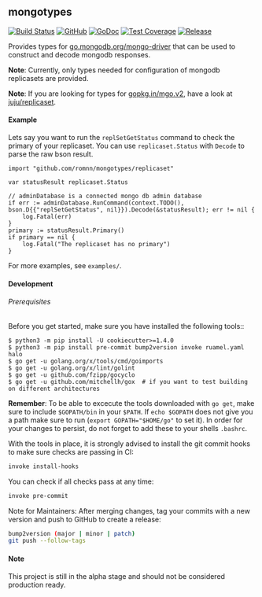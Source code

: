 ## mongotypes

[![Build Status](https://github.com/romnn/mongotypes/workflows/test/badge.svg)](https://github.com/romnn/mongotypes/actions)
[![GitHub](https://img.shields.io/github/license/romnn/mongotypes)](https://github.com/romnn/mongotypes)
[![GoDoc](https://godoc.org/github.com/romnn/mongotypes?status.svg)](https://godoc.org/github.com/romnn/mongotypes)  [![Test Coverage](https://codecov.io/gh/romnn/mongotypes/branch/master/graph/badge.svg)](https://codecov.io/gh/romnn/mongotypes)
[![Release](https://img.shields.io/github/release/romnn/mongotypes)](https://github.com/romnn/mongotypes/releases/latest)

Provides types for [go.mongodb.org/mongo-driver](https://github.com/mongodb/mongo-go-driver) that can be used to construct and decode mongodb responses.

**Note**: Currently, only types needed for configuration of mongodb replicasets are provided.

**Note**: If you are looking for types for [gopkg.in/mgo.v2](https://github.com/go-mgo/mgo), have a look at [juju/replicaset](https://github.com/juju/replicaset).

#### Example

Lets say you want to run the `replSetGetStatus` command to check the primary of your replicaset. You can use `replicaset.Status` with `Decode` to parse the raw bson result.

```golang
import "github.com/romnn/mongotypes/replicaset"

var statusResult replicaset.Status

// adminDatabase is a connected mongo db admin database
if err := adminDatabase.RunCommand(context.TODO(), bson.D{{"replSetGetStatus", nil}}).Decode(&statusResult); err != nil {
    log.Fatal(err)
}
primary := statusResult.Primary()
if primary == nil {
    log.Fatal("The replicaset has no primary")
}
```

For more examples, see `examples/`.


#### Development

######  Prerequisites

Before you get started, make sure you have installed the following tools::

    $ python3 -m pip install -U cookiecutter>=1.4.0
    $ python3 -m pip install pre-commit bump2version invoke ruamel.yaml halo
    $ go get -u golang.org/x/tools/cmd/goimports
    $ go get -u golang.org/x/lint/golint
    $ go get -u github.com/fzipp/gocyclo
    $ go get -u github.com/mitchellh/gox  # if you want to test building on different architectures

**Remember**: To be able to excecute the tools downloaded with `go get`, 
make sure to include `$GOPATH/bin` in your `$PATH`.
If `echo $GOPATH` does not give you a path make sure to run
(`export GOPATH="$HOME/go"` to set it). In order for your changes to persist, 
do not forget to add these to your shells `.bashrc`.

With the tools in place, it is strongly advised to install the git commit hooks to make sure checks are passing in CI:
```bash
invoke install-hooks
```

You can check if all checks pass at any time:
```bash
invoke pre-commit
```

Note for Maintainers: After merging changes, tag your commits with a new version and push to GitHub to create a release:
```bash
bump2version (major | minor | patch)
git push --follow-tags
```

#### Note

This project is still in the alpha stage and should not be considered production ready.
